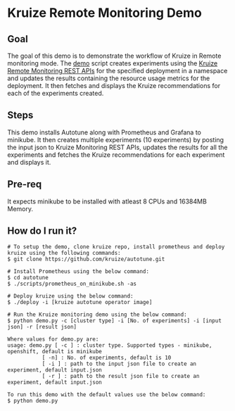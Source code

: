 # Kruize Remote Monitoring Demo

## Goal
The goal of this demo is to demonstrate the workflow of Kruize in Remote monitoring mode. The [demo](./demo.py)  script creates experiments using the [Kruize Remote Monitoring REST APIs](https://github.com/kruize/autotune/tree/mvp_demo/design/MonitoringModeAPI.md) for the specified deployment in a namespace and updates the results containing the resource usage metrics for the deployment. It then fetches and displays the Kruize recommendations for each of the experiments created.

## Steps
This demo installs Autotune along with Prometheus and Grafana to minikube. It then creates multiple experiments (10 experiments) by posting the input json to Kruize Monitoring REST APIs, updates the results for all the experiments and fetches the Kruize recommendations for each experiment and displays it.

## Pre-req
It expects minikube to be installed with atleast 8 CPUs and 16384MB Memory.

## How do I run it?

```
# To setup the demo, clone kruize repo, install prometheus and deploy kruize using the following commands:
$ git clone https://github.com/kruize/autotune.git

# Install Prometheus using the below command:
$ cd autotune
$ ./scripts/prometheus_on_minikube.sh -as

# Deploy kruize using the below command:
$ ./deploy -i [kruize autotune operator image]

# Run the Kruize monitoring demo using the below command:
$ python demo.py -c [cluster type] -i [No. of experiments] -i [input json] -r [result json]

Where values for demo.py are:
usage: demo.py [ -c ] : cluster type. Supported types - minikube, openshift, default is minikube
	       [ -n] : No. of experiments, default is 10
	       [ -i ] : path to the input json file to create an experiment, default input.json
	       [ -r ] : path to the result json file to create an experiment, default input.json

To run this demo with the default values use the below command:
$ python demo.py

```

